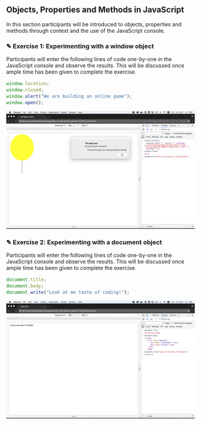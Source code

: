 ## Objects, Properties and Methods in JavaScript

In this section participants will be introduced to objects, properties and
methods through context and the use of the JavaScript console.

### ✎ Exercise 1: Experimenting with a window object

Participants will enter the following lines of code one-by-one in the JavaScript
console and observe the results. This will be discussed once ample time has been given
to complete the exercise.

```javascript
window.location;
window.closed;
window.alert("We are building an online game");
window.open();
```

![](https://raw.githubusercontent.com/Codaisseur/taste-of-code-balloon-game/master/Screenshots/window_object.png)

### ✎ Exercise 2: Experimenting with a document object

Participants will enter the following lines of code one-by-one in the JavaScript
console and observe the results. This will be discussed once ample time has been given
to complete the exercise.

```javascript
document.title;
document.body;
document.write("Look at me taste of coding!");
```

![](https://raw.githubusercontent.com/Codaisseur/taste-of-code-balloon-game/master/Screenshots/document_object.png)
